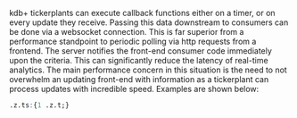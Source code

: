 kdb+ tickerplants can execute callback functions either on a timer, or on every update they receive.
Passing this data downstream to consumers can be done via a websocket connection.
This is far superior from a performance standpoint to periodic polling via http requests from a frontend.
The server notifies the front-end consumer code immediately upon the criteria.
This can significantly reduce the latency of real-time analytics.
The main performance concern in this situation is the need to not overwhelm an updating front-end with information as a tickerplant can process updates with incredible speed.
Examples are shown below:

```q
.z.ts:{1 .z.t;}
```